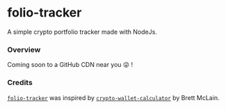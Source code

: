 # folio-tracker
A simple crypto portfolio tracker made with NodeJs.

### Overview

Coming soon to a GitHub CDN near you :stuck_out_tongue_winking_eye:	!

### Credits

[`folio-tracker`](/#) was inspired by [`crypto-wallet-calculator`](https://github.com/bmclain/crypto-wallet-calculator) by Brett McLain.